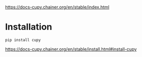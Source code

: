 <https://docs-cupy.chainer.org/en/stable/index.html>

# Installation
```
pip install cupy
```
<https://docs-cupy.chainer.org/en/stable/install.html#install-cupy>
